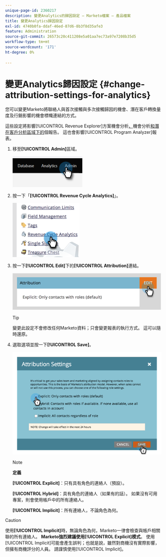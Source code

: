 ```yaml
---
unique-page-id: 2360217
description: 變更Analytics的歸因設定 — Marketo檔案 — 產品檔案
title: 變更Analytics歸因設定
exl-id: 4740b0fa-ddaf-46ed-87d6-8b3f8d35afe3
feature: Administration
source-git-commit: 26573c20c411208e5a01aa7ec73a97e7208b35d5
workflow-type: tm+mt
source-wordcount: '171'
ht-degree: 0%

---
```


# 變更Analytics歸因設定 {#change-attribution-settings-for-analytics}

您可以變更Marketo將聯絡人與首次接觸與多次接觸歸因的機會、潛在客戶轉換量度及行銷影響的機會標幟連結的方式。

這些設定將影響[!UICONTROL Revenue Explorer]方案機會分析[、](/help/marketo/product-docs/reporting/revenue-cycle-analytics/program-analytics/understanding-the-program-opportunity-analysis-area.md)機會分析[和潛在客戶分析區域下的](/help/marketo/product-docs/reporting/revenue-cycle-analytics/revenue-explorer/understanding-opportunity-analysis-in-revenue-explorer.md)個報告。 這也會影響[!UICONTROL Program Analyzer]報表。

1. 移至&#x200B;**[!UICONTROL Admin]**&#x200B;區域。

   ![](assets/change-attribution-settings-for-analytics-1.png)

1. 按一下「**[!UICONTROL Revenue Cycle Analytics]**」。

   ![](assets/change-attribution-settings-for-analytics-2.png)

1. 按一下&#x200B;**[!UICONTROL Edit]**&#x200B;下的&#x200B;**[!UICONTROL Attribution]**&#x200B;連結。

   ![](assets/change-attribution-settings-for-analytics-3.png)

   >[!TIP]
   >
   >變更此設定不會修改任何Marketo資料；只會變更報表的執行方式。 這可以隨時還原。

1. 選取選項並按一下&#x200B;**[!UICONTROL Save]**。

   ![](assets/change-attribution-settings-for-analytics-4.png)

   >[!NOTE]
   >
   >**定義**
   >
   >**[!UICONTROL Explicit]**：只有具有角色的連絡人（預設）。
   >
   >**[!UICONTROL Hybrid]**：具有角色的連絡人（如果有的話）。 如果沒有可用專案，則會使用帳戶中的所有連絡人。
   >
   >**[!UICONTROL Implicit]**：所有連絡人，不論角色為何。

>[!CAUTION]
>
>使用&#x200B;**[!UICONTROL Implicit]**&#x200B;時，無論角色為何，Marketo一律會檢查與帳戶相關聯的所有連絡人。 **Marketo強烈建議使用[!UICONTROL Explicit]模式**。 使用[!UICONTROL Implicit]可能會產生誤判；也就是說，雖然對商機沒有實際影響，但擁有商機評分的人員。 請謹慎使用[!UICONTROL Implicit]。

